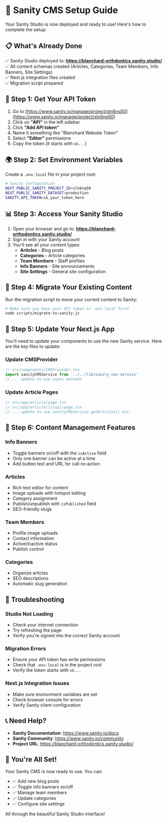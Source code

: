 # 🎯 Sanity CMS Setup Guide

Your Sanity Studio is now deployed and ready to use! Here's how to complete the setup:

## 📋 **What's Already Done**

✅ Sanity Studio deployed to: **https://blanchard-orthdontics.sanity.studio/**  
✅ All content schemas created (Articles, Categories, Team Members, Info Banners, Site Settings)  
✅ Next.js integration files created  
✅ Migration script prepared  

## 🔑 **Step 1: Get Your API Token**

1. Go to [https://www.sanity.io/manage/project/sln6nq50](https://www.sanity.io/manage/project/sln6nq50)
2. Click on **"API"** in the left sidebar
3. Click **"Add API token"**
4. Name it something like "Blanchard Website Token"
5. Select **"Editor"** permissions
6. Copy the token (it starts with `sk...`)

## 🌍 **Step 2: Set Environment Variables**

Create a `.env.local` file in your project root:

```bash
# Sanity Configuration
NEXT_PUBLIC_SANITY_PROJECT_ID=sln6nq50
NEXT_PUBLIC_SANITY_DATASET=production
SANITY_API_TOKEN=sk_your_token_here
```

## 📊 **Step 3: Access Your Sanity Studio**

1. Open your browser and go to: **https://blanchard-orthodontics.sanity.studio/**
2. Sign in with your Sanity account
3. You'll see all your content types:
   - **Articles** - Blog posts
   - **Categories** - Article categories
   - **Team Members** - Staff profiles
   - **Info Banners** - Site announcements
   - **Site Settings** - General site configuration

## 🚀 **Step 4: Migrate Your Existing Content**

Run the migration script to move your current content to Sanity:

```bash
# Make sure you have your API token in .env.local first
node scripts/migrate-to-sanity.js
```

## 🔄 **Step 5: Update Your Next.js App**

You'll need to update your components to use the new Sanity service. Here are the key files to update:

### Update CMSProvider
```typescript
// src/components/CMSProvider.tsx
import sanityCMSService from '../../lib/sanity-cms-service'
// ... update to use async methods
```

### Update Article Pages
```typescript
// src/app/article/page.tsx
// src/app/article/[slug]/page.tsx
// ... update to use sanityCMSService.getArticles() etc.
```

## 🎨 **Step 6: Content Management Features**

### **Info Banners**
- Toggle banners on/off with the `isActive` field
- Only one banner can be active at a time
- Add button text and URL for call-to-action

### **Articles**
- Rich text editor for content
- Image uploads with hotspot editing
- Category assignment
- Publish/unpublish with `isPublished` field
- SEO-friendly slugs

### **Team Members**
- Profile image uploads
- Contact information
- Active/inactive status
- Publish control

### **Categories**
- Organize articles
- SEO descriptions
- Automatic slug generation

## 🔧 **Troubleshooting**

### **Studio Not Loading**
- Check your internet connection
- Try refreshing the page
- Verify you're signed into the correct Sanity account

### **Migration Errors**
- Ensure your API token has write permissions
- Check that `.env.local` is in the project root
- Verify the token starts with `sk...`

### **Next.js Integration Issues**
- Make sure environment variables are set
- Check browser console for errors
- Verify Sanity client configuration

## 📞 **Need Help?**

- **Sanity Documentation**: https://www.sanity.io/docs
- **Sanity Community**: https://www.sanity.io/community
- **Project URL**: https://blanchard-orthodontics.sanity.studio/

## 🎉 **You're All Set!**

Your Sanity CMS is now ready to use. You can:
- ✅ Add new blog posts
- ✅ Toggle info banners on/off
- ✅ Manage team members
- ✅ Update categories
- ✅ Configure site settings

All through the beautiful Sanity Studio interface! 